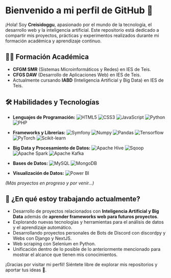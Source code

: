 # Bienvenido a mi perfil de GitHub 👋

¡Hola! Soy **Creisidoggu**, apasionado por el mundo de la tecnología, el desarrollo web y la inteligencia artificial. Este repositorio está dedicado a compartir mis proyectos, prácticas y experimentos realizados durante mi formación académica y aprendizaje continuo.

## 👨‍🎓 Formación Académica

* **CFGM SMR** (Sistemas Microinformáticos y Redes) en IES de Teis.
* **CFGS DAW** (Desarrollo de Aplicaciones Web) en IES de Teis.
* Actualmente cursando **IABD** (Inteligencia Artificial y Big Data) en IES de Teis.

## 🛠️ Habilidades y Tecnologías

* **Lenguajes de Programación:**
  ![HTML5](https://img.shields.io/badge/HTML5-%23E34F26.svg?\&style=flat-square\&logo=html5\&logoColor=white)
  ![CSS3](https://img.shields.io/badge/CSS3-%231572B6.svg?\&style=flat-square\&logo=css3\&logoColor=white)
  ![JavaScript](https://img.shields.io/badge/JavaScript-%23F7DF1E.svg?\&style=flat-square\&logo=javascript\&logoColor=black)
  ![Python](https://img.shields.io/badge/Python-%233776AB.svg?\&style=flat-square\&logo=python\&logoColor=white)
  ![PHP](https://img.shields.io/badge/PHP-777BB4?logo=php\&logoColor=white)

* **Frameworks y Librerías:**
  ![Symfony](https://img.shields.io/badge/Symfony-black?logo=symfony)
  ![Numpy](https://img.shields.io/badge/-Numpy-013243?\&logo=NumPy)
  ![Pandas](https://img.shields.io/badge/-Pandas-333333?style=flat\&logo=pandas)
  ![Tensorflow](https://img.shields.io/badge/TensorFlow-FF3F06?style=flat\&logo=tensorflow)
  ![PyTorch](https://img.shields.io/badge/PyTorch-EE4C2C?style=flat-square\&logo=pytorch\&logoColor=white)
  ![Scikit-learn](https://img.shields.io/badge/Scikit--learn-F7931E?style=flat-square\&logo=scikit-learn\&logoColor=white)

* **Big Data y Procesamiento de Datos:**
  ![Apache Hive](https://img.shields.io/badge/Apache%20Hive-FDEE21?style=flat-square\&logo=apache-hive\&logoColor=black)
  ![Sqoop](https://img.shields.io/badge/Sqoop-07425E?style=flat-square)
  ![Apache Spark](https://img.shields.io/badge/Apache%20Spark-E25A1C?style=flat-square\&logo=apachespark\&logoColor=white)
  ![Apache Kafka](https://img.shields.io/badge/Apache%20Kafka-231F20?style=flat-square\&logo=apachekafka\&logoColor=white)

* **Bases de Datos:**
  ![MySQL](https://img.shields.io/badge/MySQL-%234479A1.svg?\&style=flat-square\&logo=mysql\&logoColor=white)
  ![MongoDB](https://img.shields.io/badge/-MongoDB-13aa52?style=flat-square\&logo=mongodb\&logoColor=white)

* **Visualización de Datos:**
  ![Power BI](https://img.shields.io/badge/Power%20BI-F2C811?style=flat-square\&logo=powerbi\&logoColor=black)

*(Más proyectos en progreso y por venir...)*

## 🌱 ¿En qué estoy trabajando actualmente?

* Desarrollo de proyectos relacionados con **Inteligencia Artificial y Big Data** además de **aprender frameworks web para futuros proyectos**.
* Explorando nuevas tecnologías y herramientas para el análisis de datos y el aprendizaje automático.
* Desarrollando proyectos personales de Bots de Discord con discordpy y Webs con Django y NextJS.
* Web scraping con Selenium en Python.
* Unificación dentro de lo posible de lo anteriormente mencionado para mostrar el alcance que tienen mis conocimientos.

¡Gracias por visitar mi perfil! Siéntete libre de explorar mis repositorios y aportar tus ideas 🚀.
